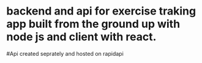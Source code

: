 # backend and api for exercise traking app built from the ground up with node js and client with react.
#Api created seprately and hosted on rapidapi
